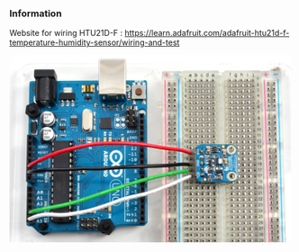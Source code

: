 ### Information
Website for wiring HTU21D-F : 
https://learn.adafruit.com/adafruit-htu21d-f-temperature-humidity-sensor/wiring-and-test

<img src='images/sensors_wired.jpg' width='500px' />

